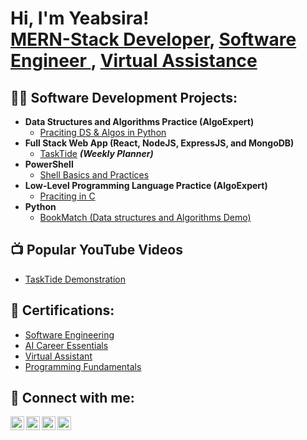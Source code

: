 <h1>Hi, I'm Yeabsira! <br/><a href="https://github.com/yabbby">MERN-Stack Developer</a>, <a href="https://www.linkedin.com/in/joshmadakor/"> Software Engineer </a>, <a href="https://www.youtube.com/c/joshmadakor"> Virtual Assistance </a></h1>

<h2>👨‍💻 Software Development Projects:</h2>

- <b>Data Structures and Algorithms Practice (AlgoExpert)</b>
  - [Praciting DS & Algos in Python](https://github.com/yabbby/alx-higher_level_programming)
- <b>Full Stack Web App (React, NodeJS, ExpressJS, and MongoDB)</b>
  - [TaskTide](https://github.com/yabbby/TaskTide) <b><i>(Weekly Planner)</b></i>
- <b>PowerShell</b>
  - [Shell Basics and Practices](https://github.com/yabbby/alx-system_engineering-devops)
 - <b> Low-Level Programming Language Practice (AlgoExpert)</b>
   - [Praciting in C](https://github.com/yabbby/alx-low_level_programming)
- <b>Python</b>
  - [BookMatch (Data structures and Algorithms Demo)](https://github.com/yabbby/BookMatch)

<h2>📺 Popular YouTube Videos</h2>

- [TaskTide Demonstration ](https://youtu.be/7JeT3jt1pIg)
<h2>🌱 Certifications:</h2>

- [Software Engineering ](https://intranet.alxswe.com/certificates/82MX96EX5f)
- [AI Career Essentials ](https://intranet.alxswe.com/certificates/CsyESFRGpT)
- [Virtual Assistant ](https://intranet.alxswe.com/certificates/fR9MyesS2X)
- [Programming Fundamentals ](https://www.udacity.com/certificate/e/a79f1b42-4ac5-11ef-8e78-af615f8d61ee)
<h2> 🤳 Connect with me:</h2>

[<img align="left" alt="Yabbby | YouTube" width="22px" src="https://cdn.jsdelivr.net/npm/simple-icons@v3/icons/youtube.svg" />][youtube]
[<img align="left" alt="Yabbby | Twitter" width="22px" src="https://cdn.jsdelivr.net/npm/simple-icons@v3/icons/twitter.svg" />][twitter]
[<img align="left" alt="Yabbby | LinkedIn" width="22px" src="https://cdn.jsdelivr.net/npm/simple-icons@v3/icons/linkedin.svg" />][linkedin]
[<img align="left" alt="Yabbby | Instagram" width="22px" src="https://cdn.jsdelivr.net/npm/simple-icons@v3/icons/instagram.svg" />][instagram]

[twitter]: https://x.com/YabbyAK
[youtube]: https://www.youtube.com/@TheInsightfulJourney23
[instagram]: https://www.instagram.com/ye_aba_net/
[linkedin]: https://www.linkedin.com/in/yeabsira-terefe-499034256/
